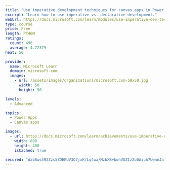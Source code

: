 ```yaml
---
title: "Use imperative development techniques for canvas apps in Power Apps"
excerpt: "Learn how to use imperative vs. declarative development."
webUrl: https://docs.microsoft.com/learn/modules/use-imperative-dev-techniques-powerapps-canvas-app/
type: course
price: Free
length: PT46M
ratings:
  count: 496
  average: 4.72379
heat: 50

provider:
  name: Microsoft Learn
  domain: microsoft.com
  images:
    - url: /assets/images/organizations/microsoft.com-50x50.jpg
      width: 50
      height: 50

levels:
  - Advanced

topics:
  - Power Apps
  - Canvas apps

images:
  - url: https://docs.microsoft.com/learn/achievements/use-imperative-dev-techniques-social.png
    width: 800
    height: 400
    isCached: true

secured: "dab8ws592Zzs5ZDEKUV3O7jxK/Lq4wa/MzbXB+bwhVOZIz2b0AiuA7UwnnJal0DfwWR+SOp2ByThHcMsXqLSrC1S/DSvotsh0+kM+eurwdMSTmXGX+oNmU1340liPc9u6tGoBmKxG9WGAenVuIN6xvElWH6Awxo1xqQIydzBp7+JF5A5h8irYDP8lKGOISaU+C2SQageIQO7ZJH1cqiHexMYH/3aM72Yf9WWdeflem9hVBvXeYE1IQEspDm6VL8YuB+3FQFwGJObXu2055I62iUAL58JEcHntoXQcVR9ES1+d30kgfI2Id4F+/xgh4qC6egeDI+KflU6JK3b8QiuJfHGTYNS9tRUbvJIuGkyZp+/Gllyo/NcQpIo68aGyBnU7RKz/tn0Je5o1Wto1B5NbRPXQlmgDMPkLRiliVUCsFc=;ewKB9O0qQQsAigr9+Pq55Q=="
---
```


